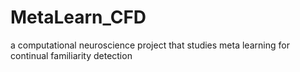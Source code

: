 # MetaLearn_CFD

a computational neuroscience project that studies meta learning for continual familiarity detection
